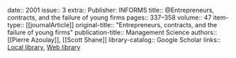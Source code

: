 date:: 2001
issue:: 3
extra:: Publisher: INFORMS
title:: @Entrepreneurs, contracts, and the failure of young firms
pages:: 337–358
volume:: 47
item-type:: [[journalArticle]]
original-title:: "Entrepreneurs, contracts, and the failure of young firms"
publication-title:: Management Science
authors:: [[Pierre Azoulay]], [[Scott Shane]]
library-catalog:: Google Scholar
links:: [Local library](zotero://select/library/items/NJG8SBZS), [Web library](https://www.zotero.org/users/6520516/items/NJG8SBZS)
